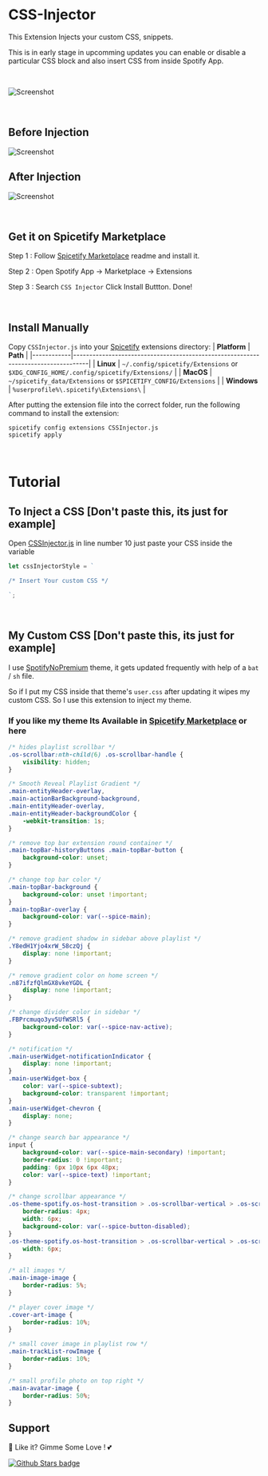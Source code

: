 # CSS-Injector

This Extension Injects your custom CSS, snippets.

This is in early stage in upcomming updates you can enable or disable a particular CSS block and also insert CSS from inside Spotify App.

<br />

![Screenshot](https://raw.githubusercontent.com/Tetrax-10/Spicetify-Extensions/master/CSS-Injector/screenshot.png)

<br />

## Before Injection

![Screenshot](https://raw.githubusercontent.com/Tetrax-10/Spicetify-Extensions/master/CSS-Injector/before%20injection.png)

## After Injection

![Screenshot](https://raw.githubusercontent.com/Tetrax-10/Spicetify-Extensions/master/CSS-Injector/after%20injection.png)

<br />

## Get it on Spicetify Marketplace

Step 1 : Follow [Spicetify Marketplace](https://github.com/spicetify/spicetify-marketplace) readme and install it.

Step 2 : Open Spotify App -> Marketplace -> Extensions

Step 3 : Search `CSS Injector` Click Install Buttton. Done!

<br />

## Install Manually
Copy `CSSInjector.js` into your [Spicetify](https://github.com/spicetify/spicetify-cli) extensions directory:
| **Platform** | **Path**                                                                            |
|------------|-----------------------------------------------------------------------------------|
| **Linux**      | `~/.config/spicetify/Extensions` or `$XDG_CONFIG_HOME/.config/spicetify/Extensions/` |
| **MacOS**      | `~/spicetify_data/Extensions` or `$SPICETIFY_CONFIG/Extensions`                      |
| **Windows**    | `%userprofile%\.spicetify\Extensions\`                                              |

After putting the extension file into the correct folder, run the following command to install the extension:
```
spicetify config extensions CSSInjector.js
spicetify apply
```

<br />

# Tutorial

## To Inject a CSS [Don't paste this, its just for example]

Open [CSSInjector.js](https://github.com/Tetrax-10/Spicetify-Extensions/blob/master/CSS-Injector/CSSInjector.js) in line number 10 just paste your CSS inside the variable


```javascript
let cssInjectorStyle = `

/* Insert Your custom CSS */

`;
```

<br />

## My Custom CSS [Don't paste this, its just for example]

I use [SpotifyNoPremium](https://github.com/Daksh777/SpotifyNoPremium) theme, it gets updated frequently with help of a `bat` / `sh` file.

So if I put my CSS inside that theme's `user.css` after updating it wipes my custom CSS. So I use this extension to inject my theme.

### If you like my theme Its Available in [Spicetify Marketplace](https://github.com/spicetify/spicetify-marketplace) or here

```css
/* hides playlist scrollbar */
.os-scrollbar:nth-child(6) .os-scrollbar-handle {
    visibility: hidden;
}

/* Smooth Reveal Playlist Gradient */
.main-entityHeader-overlay,
.main-actionBarBackground-background,
.main-entityHeader-overlay,
.main-entityHeader-backgroundColor {
    -webkit-transition: 1s;
}

/* remove top bar extension round container */
.main-topBar-historyButtons .main-topBar-button {
    background-color: unset;
}

/* change top bar color */
.main-topBar-background {
    background-color: unset !important;
}
.main-topBar-overlay {
    background-color: var(--spice-main);
}

/* remove gradient shadow in sidebar above playlist */
.Y8edH1Yjo4xrW_58czQj {
    display: none !important;
}

/* remove gradient color on home screen */
.n87ifzfQlmGX8vkeYGDL {
    display: none !important;
}

/* change divider color in sidebar */
.FBPrcmuqo3yv5UfWSRl5 {
    background-color: var(--spice-nav-active);
}

/* notification */
.main-userWidget-notificationIndicator {
    display: none !important;
}
.main-userWidget-box {
    color: var(--spice-subtext);
    background-color: transparent !important;
}
.main-userWidget-chevron {
    display: none;
}

/* change search bar appearance */
input {
    background-color: var(--spice-main-secondary) !important;
    border-radius: 0 !important;
    padding: 6px 10px 6px 48px;
    color: var(--spice-text) !important;
}

/* change scrollbar appearance */
.os-theme-spotify.os-host-transition > .os-scrollbar-vertical > .os-scrollbar-track > .os-scrollbar-handle {
    border-radius: 4px;
    width: 6px;
    background-color: var(--spice-button-disabled);
}
.os-theme-spotify.os-host-transition > .os-scrollbar-vertical > .os-scrollbar-track {
    width: 6px;
}

/* all images */
.main-image-image {
    border-radius: 5%;
}

/* player cover image */
.cover-art-image {
    border-radius: 10%;
}

/* small cover image in playlist row */
.main-trackList-rowImage {
    border-radius: 10%;
}

/* small profile photo on top right */
.main-avatar-image {
    border-radius: 50%;
}
```

## Support
🌟 Like it? Gimme Some Love ! 💕

[![Github Stars badge](https://img.shields.io/github/stars/Tetrax-10/Spicetify-Extensions?logo=github&style=social)](https://github.com/Tetrax-10/Spicetify-Extensions)

